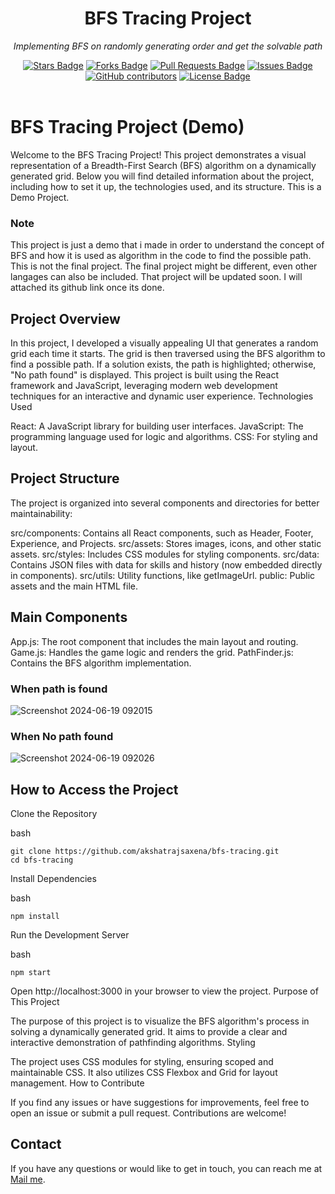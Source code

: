 <h1 align="center">BFS Tracing Project</h1>
<p align="center"><i>Implementing BFS on randomly generating order and get the solvable path</i></p>
<div align="center">
  <a href="https://github.com/akshatrajsaxena/bfs_tracing/stargazers"><img src="https://img.shields.io/github/stars/akshatrajsaxena/bfs_tracing" alt="Stars Badge"/></a>
  <a href="https://github.com/akshatrajsaxena/bfs_tracing/network/members"><img src="https://img.shields.io/github/forks/akshatrajsaxena/bfs_tracing" alt="Forks Badge"/></a>
  <a href="https://github.com/akshatrajsaxena/bfs_tracing/pulls"><img src="https://img.shields.io/github/issues-pr/akshatrajsaxena/bfs_tracing" alt="Pull Requests Badge"/></a>
  <a href="https://github.com/akshatrajsaxena/bfs_tracing/issues"><img src="https://img.shields.io/github/issues/akshatrajsaxena/bfs_tracing" alt="Issues Badge"/></a>
  <a href="https://github.com/akshatrajsaxena/bfs_tracing/graphs/contributors"><img alt="GitHub contributors" src="https://img.shields.io/github/contributors/akshatrajsaxena/bfs_tracing" ?color=2b9348"></a>
  <a href="https://github.com/akshatrajsaxena/bfs_tracing/blob/master/LICENSE"><img src="https://img.shields.io/github/license/akshatrajsaxena/bfs_tracing?color=2b9348" alt="License Badge"/></a>
</div>
<br>


# BFS Tracing Project (Demo)

Welcome to the BFS Tracing Project! This project demonstrates a visual representation of a Breadth-First Search (BFS) algorithm on a dynamically generated grid. Below you will find detailed information about the project, including how to set it up, the technologies used, and its structure. This is a Demo Project.

### Note
This project is just a demo that i made in order to understand the concept of BFS and how it is used as algorithm in the code to find the possible path. This is not the final project. The final project might be different, even other langages can also be included. That project will be updated soon. I will attached its github link once its done.

## Project Overview

In this project, I developed a visually appealing UI that generates a random grid each time it starts. The grid is then traversed using the BFS algorithm to find a possible path. If a solution exists, the path is highlighted; otherwise, "No path found" is displayed. This project is built using the React framework and JavaScript, leveraging modern web development techniques for an interactive and dynamic user experience.
Technologies Used

React: A JavaScript library for building user interfaces.
JavaScript: The programming language used for logic and algorithms.
CSS: For styling and layout.

## Project Structure

The project is organized into several components and directories for better maintainability:

src/components: Contains all React components, such as Header, Footer, Experience, and Projects.
src/assets: Stores images, icons, and other static assets.
src/styles: Includes CSS modules for styling components.
src/data: Contains JSON files with data for skills and history (now embedded directly in components).
src/utils: Utility functions, like getImageUrl.
public: Public assets and the main HTML file.

## Main Components
App.js: The root component that includes the main layout and routing.
Game.js: Handles the game logic and renders the grid.
PathFinder.js: Contains the BFS algorithm implementation.




### When path is found
![Screenshot 2024-06-19 092015](https://github.com/akshatrajsaxena/bfs_tracing/assets/119042958/d6928e06-8931-4ad2-9081-950f4795fbd3)



### When No path found
![Screenshot 2024-06-19 092026](https://github.com/akshatrajsaxena/bfs_tracing/assets/119042958/e712f864-a05f-4269-89db-f2cae287be04)




## How to Access the Project

Clone the Repository

bash
```
git clone https://github.com/akshatrajsaxena/bfs-tracing.git
cd bfs-tracing
```
Install Dependencies

bash
```
npm install
```
Run the Development Server

bash
```
npm start
```
Open http://localhost:3000 in your browser to view the project.
Purpose of This Project

The purpose of this project is to visualize the BFS algorithm's process in solving a dynamically generated grid. It aims to provide a clear and interactive demonstration of pathfinding algorithms.
Styling

The project uses CSS modules for styling, ensuring scoped and maintainable CSS. It also utilizes CSS Flexbox and Grid for layout management.
How to Contribute

If you find any issues or have suggestions for improvements, feel free to open an issue or submit a pull request. Contributions are welcome!



## Contact

If you have any questions or would like to get in touch, you can reach me at [Mail me](akshat22054@iiitd.ac.in).
